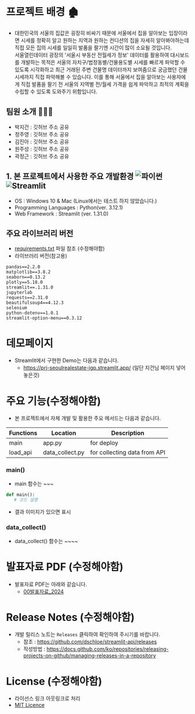 # 프로젝트 배경 🏚️
 - 대한민국의 서울의 집값은 굉장히 비싸기 때문에 서울에서 집을 알아보는 입장이라면 시세를 정확히 알고 원하는 지역과 원하는 컨디션의 집을 자세히 알아봐야하는데 직접 모든 집의 시세를
   일일히 발품을 팔기엔 시간이 많이 소요될 것입니다.  
   서울열린데이터 광장의 '서울시 부동산 전월세가 정보' 데이터를 활용하여 대시보드를 개발하는 목적은 서울의 자치구/법정동별/건물용도별 시세를 빠르게 파악할 수 있도록 시각화하고
   최근 거래된 주변 건물명 데이터까지 보여줌으로 궁금했던 건물시세까지 직접 파악해볼 수 있습니다.
   이를 통해 서울에서 집을 알아보는 사용자에게 직접 발품을 팔기 전 서울의 지역별 전/월세 가격을 쉽게 파악하고 최적의 계획을 수립할 수 있도록 도와주기 위함입니다.

 ## 팀원 소개 🧑‍🤝‍🧑
- 박지건  : 깃허브 주소 공유
- 정주영  : 깃허브 주소 공유
- 김진아  : 깃허브 주소 공유 
- 원주성  : 깃허브 주소 공유 
- 곽정근  : 깃허브 주소 공유 
  
## 1. 본 프로젝트에서 사용한 주요 개발환경 ![파이썬](https://img.shields.io/badge/-Python-007396?style=flat&logo=Java&logoColor=ffffff) ![Streamlit](https://img.shields.io/badge/-Streamlit-3178C6?style=flat-square&logo=Streamlit&logoColor=red)
  - OS : Windows 10 & Mac (Linux에서는 테스트 하지 않았습니다.)
  - Programming Languages : Python(ver. 3.12.1)
  - Web Framework : Streamlit (ver. 1.31.0)

## 주요 라이브러리 버전
  + [requirements.txt](requirements.txt) 파일 참조 (수정해야함) 
  + 라이브러리 버전(참고용)
```
pandas==2.2.0
matplotlib==3.8.2
seaborn==0.13.2
plotly==5.18.0
streamlit==.1.31.0
jupyterlab
requests==2.31.0
beautifulsoup4==4.12.3
selenium
python-dotenv==1.0.1
streamlit-option-menu==0.3.12
```

# 데모페이지
- Streamlit에서 구현한 Demo는 다음과 같습니다.
  + https://prj-seoulrealestate-jgp.streamlit.app/ (일단 지건님 페이지 넣어놓은것) 
 

 # 주요 기능(수정해야함)
 - 본 프로젝트에서 자체 개발 및 활용한 주요 메서드는 다음과 같습니다. 

| Functions | Location | Description |
|---|---|---|
| main | app.py  | for deploy |
| load_api | data_collect.py | for collecting data from API |

### main()
- main 함수는 ~~~
```python
def main():
   # 코드 설명
```
- 결과 이미지가 있으면 표시 

### data_collect()
-  data_collect() 함수는 ~~~~

# 발표자료 PDF (수정해야함) 
- 발표자료 PDF는 아래와 같습니다.
  + [00발표자료_2024](portfolio.pdf)


# Release Notes (수정해야함) 
- 개발 릴리스 노트는 `Releases` 클릭하여 확인하여 주시기를 바랍니다.
  + 참조 : https://github.com/dschloe/streamlit-api/releases
  + 작성방법 : https://docs.github.com/ko/repositories/releasing-projects-on-github/managing-releases-in-a-repository

# License (수정해야함) 
- 라이선스 링크 아웃링크로 처리
- [MIT Licence](LICENSE) 
